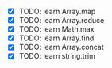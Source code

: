 - [x] TODO: learn Array.map
- [x] TODO: learn Array.reduce
- [x] TODO: learn Math.max
- [x] TODO: learn Array.find
- [x] TODO: learn Array.concat
- [x] TODO: learn string.trim
